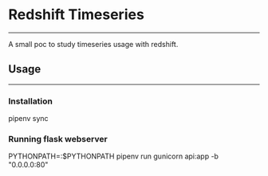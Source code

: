 # Redshift Timeseries
---------------------

A small poc to study timeseries usage with redshift.

## Usage
--------

### Installation

pipenv sync

### Running flask webserver

PYTHONPATH=<path to repo>:$PYTHONPATH pipenv run gunicorn api:app -b "0.0.0.0:80"